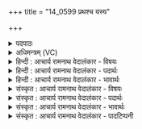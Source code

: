 +++
title = "14_0599 प्रथश्च यस्य"

+++
<details><summary>पदपाठः</summary>

प्र꣡थः꣢꣯। च꣣। य꣡स्य꣢꣯। स꣣प्र꣡थः꣢। स꣣। प्र꣡थः꣢꣯। च꣣। ना꣡म꣢꣯। आ꣡नु꣢꣯ष्टुभस्य। आ꣡नु꣢꣯। स्तु꣣भस्य। हवि꣡षः꣢। ह꣣विः꣢। यत्। धा꣣तुः꣢। द्यु꣡ता꣢꣯नात्। स꣣वितुः꣢। च꣣। वि꣡ष्णोः꣢꣯। र꣣थन्तर꣢म्। र꣣थम्। तर꣢म्। आ। ज꣣भार। व꣡सि꣢꣯ष्ठः। ५९९।
</details>

<details><summary>अधिमन्त्रम् (VC)</summary>

- विश्वे देवाः
- प्रथो वासिष्ठः
- त्रिष्टुप्
- धैवतः
- आरण्यं काण्डम्
</details>

<details><summary>हिन्दी : आचार्य रामनाथ वेदालंकार - विषयः</summary>

अगले मन्त्र में ‘विश्वेदेवाः’ देवता हैं। परमेश्वर को धाता, सविता और विष्णु नामों से स्मरण किया गया है।
</details>

<details><summary>हिन्दी : आचार्य रामनाथ वेदालंकार - पदार्थः</summary>

पदार्थान्वयभाषाः -  (यस्य) जिस परमेश्वर के (प्रथः च सप्रथः च) सर्वत्र प्रख्यात होने से ‘प्रथ’ और सर्वत्र विस्तीर्ण या व्यापक होने से ‘सप्रथ’ (नाम) नाम हैं, (यत्) जो (आनुष्टुभस्य) अनुष्टुप् छन्दवाले मन्त्रों के पाठ-पूर्वक दी गयी (हविषः) उपासकों की आत्मसमर्पणरूप हवि का (हविः) केन्द्र है, उसी (द्युतानात्) द्योतमान (धातुः) सम्पूर्ण जगत् के धारक, (सवितुः च) और सम्पूर्ण जगत् के उत्पादक (विष्णोः) सर्वव्यापक परमेश्वर से (वसिष्ठः) अतिशय वसुयुक्त अर्थात् विद्या, विनय आदि धन से सम्पन्न विद्वान् मनुष्य (रथन्तरम्) आत्मा, मन, बुद्धि, प्राण, इन्द्रियों आदि से अधिष्ठित शरीर-रथ द्वारा भवसागर को पार करानेवाले ब्रह्मवर्चस को (आ जभार) प्राप्त कर लेता है ॥ रथन्तर साम का भी नाम है जो वसिष्ठ ऋषि से दृष्ट ‘अभि त्वा शूर नोनुमोऽदुग्धा इव धेनवः’ (साम० २३३) आदि ऋचा पर गाया जाता है ॥५॥ इस मन्त्र में ‘प्रथश्च’ और ‘हवि’ की आवृत्ति में यमकालङ्कार तथा उत्तरार्ध में तकार और रेफ की आवृत्ति में वृत्त्यनुप्रास अलङ्कार है ॥५॥
</details>

<details><summary>हिन्दी : आचार्य रामनाथ वेदालंकार - भावार्थः</summary>

भावार्थभाषाः -  ध्यान किया हुआ परमेश्वर साधक योगी को वह ब्रह्मवर्चस प्रदान करता है, जिससे वह विषयभोगों की कीचड़ में लिप्त न होता हुआ आत्मा, मन, बुद्धि, प्राण, इन्द्रियों और शरीर से मोक्षसाधक कर्मों को करता हुआ भव-सागर पार करके परम ब्रह्म को पा लेता है ॥५॥
</details>

<details><summary>संस्कृत : आचार्य रामनाथ वेदालंकार - विषयः</summary>

अथ विश्वेदेवाः देवताः। परमेश्वरो धातृ-सवितृ-विष्णुनामभिः स्मर्यते।
</details>

<details><summary>संस्कृत : आचार्य रामनाथ वेदालंकार - पदार्थः</summary>

पदार्थान्वयभाषाः -  (यस्य) परमेश्वरस्य (प्रथः च सप्रथः च) सर्वत्र प्रख्यातत्वात् ‘प्रथः’ इति, सर्वत्र विस्तीर्णत्वात् ‘सप्रथः’ इति च (नाम) अभिधानं वर्तते। प्रथते प्रख्यातो भवतीति प्रथः। प्रथ प्रख्याने। प्रथेन विस्तरेण सह विद्यते इति सप्रथः सुविस्तीर्णः सर्वव्यापकः। प्रथतिर्विस्तारार्थोऽपि वेदे प्रयुज्यते, यथा पृथिवीत्यत्र। (यत्) यः। अत्र हविःसम्बन्धान्नपुंसकत्वम्। (आनुष्टुभस्य) अनुष्टुप्छन्दस्क- मन्त्रपाठपुरस्सरं कृतस्य (हविषः) उपासकानाम् आत्मसमर्पणरूपस्य हव्यस्य (हविः२) केन्द्रम् भवति, तस्मात् (द्युतानात्) द्योतमानात्। द्युत दीप्तौ धातोः शानचि मुगभावे छान्दसं रूपम्। (धातुः) सर्वजगद्धारकात् (सवितुः च) सर्वजगदुत्पादकाच्च (विष्णोः) सर्वव्यापकात् परमेश्वरात् (वसिष्ठः) अतिशयेन वसुमान् विद्याविनयादिधनयुक्तो विद्वज्जनः (रथन्तरम्) आत्ममनोबुद्धिप्राणेन्द्रियाद्यधिष्ठितदेहरथद्वारेण भवसागर- सन्तारकं ब्रह्मवर्चसम्। ब्रह्मवर्चसं वै रथन्तरम्। तै० ब्रा० २।७।१।१। (आ जभार) आ हरति। आ जहार, ‘हृग्रहोर्भश्छन्दसि’ इति हस्य भः ॥ रथन्तरमिति साम्नोऽपि नाम, यद्धि वसिष्ठ-ऋषिकायाम् “अभि त्वा शूर नोनुमोऽदुग्धा इत धेनवः। ईशानमस्य जगतः स्वर्दृशमीशानमिन्द्र तस्थुषः” साम० २३३ इत्यस्यामृच्यध्यूढं गीयते ॥५॥ अत्र ‘प्रथश्च’ ‘हवि’ इत्यनयोरावृत्तौ यमकालङ्कारः, उत्तरार्धे तकारावृत्तौ रेफावृत्तौ च वृत्त्यनुप्रासः ॥५॥
</details>

<details><summary>संस्कृत : आचार्य रामनाथ वेदालंकार - भावार्थः</summary>

भावार्थभाषाः -  ध्यातः परमेश्वरः साधकाय योगिने तद् ब्रह्मवर्चसं प्रयच्छति येन स विषयभोगपङ्के निर्लिप्तः सन्नात्ममनोबुद्धिप्राणेन्द्रियशरीरैर्मोक्ष- साधकानि कर्माणि कुर्वाणो भवसागरमुत्तीर्य परं ब्रह्म प्राप्नोति ॥५॥
</details>

<details><summary>संस्कृत : आचार्य रामनाथ वेदालंकार - पादटिप्पनी</summary>

टिप्पणी:   १. ऋ १०।१८१।१। २. हूयतेऽस्मिन्निति हविः। तथा च ‘यत्पुरुषेण हविषा देवा यज्ञमतन्वत। वसन्तो अस्यासीदाज्यं ग्रीष्म इध्मः शरद्धविः’ ऋ० १०।९०।६ इति पुरुषसूक्ते, ‘हूयतेऽस्मिन्’ इति व्युत्पत्त्या पुरुषो हविरुक्तः, ‘हूयते यत्’ इति व्युत्पत्त्या च शरद् हविः कथितः।
</details>